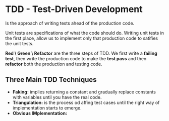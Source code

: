 # TDD - Test-Driven Development
Is the approach of writing tests ahead of the production code.

Unit tests are specifications of what the code should do. Writing unit tests in the first place, allow us to implement only that production code to satifies the unit tests.

**Red \ Green \ Refactor** are the three steps of TDD. We first write a **failing test**, then write the production code to make the **test pass** and then **refactor** both the production and testing code.

## Three Main TDD Techniques
- **Faking:** implies returning a constant and gradually replace constants with variables until you have the real code.
- **Triangulation:** is the process od affing test cases until the right way of implementation starts to emerge.
- **Obvious IMplementation:**

